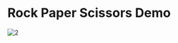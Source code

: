 # Rock Paper Scissors Demo

![2](https://github.com/user-attachments/assets/b8c1fbec-d0a8-4998-8614-106cb8e8fb08)
